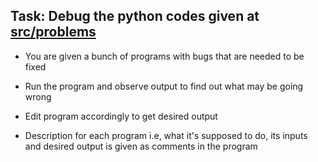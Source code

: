 ## Task: Debug the python codes given at [src/problems](src/problems)

- You are given a bunch of programs with bugs that are needed to be fixed
- Run the program and observe output to find out what may be going wrong
- Edit program accordingly to get desired output


- Description for each program i.e, what it's supposed to do, its inputs and desired output is given as comments in the program
